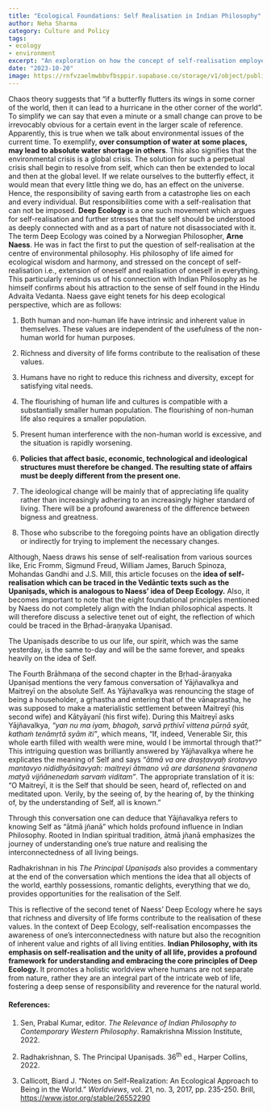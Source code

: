 ```yaml
---
title: "Ecological Foundations: Self Realisation in Indian Philosophy" 
author: Neha Sharma
category: Culture and Policy
tags: 
- ecology 
- environment
excerpt: "An exploration on how the concept of self-realisation employed in modern environmental philosophy has its roots in Indian Philosophy."
date: "2023-10-20"
image: https://rnfvzaelmwbbvfbsppir.supabase.co/storage/v1/object/public/brhatwebsite/05dhiti/ecologicalfoundations.webp
---
```


Chaos theory suggests that “if a butterfly flutters its wings in some corner of the world, then it can lead to a hurricane in the other corner of the world”. To simplify we can say that even a minute or a small change can prove to be irrevocably obvious for a certain event in the larger scale of reference. Apparently, this is true when we talk about environmental issues of the current time. To exemplify, **over consumption of water at some places, may lead to absolute water shortage in others**. This also signifies that the environmental crisis is a global crisis. The solution for such a perpetual crisis shall begin to resolve from self, which can then be extended to local and then at the global level. If we relate ourselves to the butterfly effect, it would mean that every little thing we do, has an effect on the universe. Hence, the responsibility of saving earth from a catastrophe lies on each and every individual. But responsibilities come with a self-realisation that can not be imposed. **Deep Ecology** is a one such movement which argues for self-realisation and further stresses that the self should be understood as deeply connected with and as a part of nature not disassociated with it. The term Deep Ecology was coined by a Norwegian Philosopher, **Arne Naess**. He was in fact the first to put the question of self-realisation at the centre of environmental philosophy. His philosophy of life aimed for ecological wisdom and harmony, and stressed on the concept of self-realisation i.e., extension of oneself and realisation of oneself in everything. This particularly reminds us of his connection with Indian Philosophy as he himself confirms about his attraction to the sense of self found in the Hindu Advaita Vedanta. Naess gave eight tenets for his deep ecological perspective, which are as follows:

1. Both human and non-human life have intrinsic and inherent value in themselves. These values are independent of the usefulness of the non-human world for human purposes.

2. Richness and diversity of life forms contribute to the realisation of these values.

3. Humans have no right to reduce this richness and diversity, except for satisfying vital needs.

4. The flourishing of human life and cultures is compatible with a substantially smaller human population. The flourishing of non-human life also requires a smaller population.

5. Present human interference with the non-human world is excessive, and the situation is rapidly worsening.

6. **Policies that affect basic, economic, technological and ideological structures must therefore be changed. The resulting state of affairs must be deeply different from the present one.**

7. The ideological change will be mainly that of appreciating life quality rather than  increasingly adhering to an increasingly higher standard of living. There will be a profound awareness of the difference between bigness and greatness.

8. Those who subscribe to the foregoing points have an obligation directly or indirectly for trying to implement the necessary changes.

Although, Naess draws his sense of self-realisation from various sources like, Eric Fromm, Sigmund Freud, William James, Baruch Spinoza, Mohandas Gandhi and J.S. Mill, this article focuses on the **idea of self-realisation which can be traced in the Vedāntic texts such as  the Upaniṣads, which is analogous to Naess’ idea of Deep Ecology.** Also, it becomes important to note that the eight foundational principles mentioned by Naess do not completely align with the Indian philosophical aspects. It will therefore discuss a selective tenet out of eight, the reflection of which could be traced in the Bṛhad-āraṇyaka Upaniṣad.

The Upaniṣads describe to us our life, our spirit, which was the same yesterday, is the same to-day and will be the same forever, and speaks heavily on the idea of Self. 

The Fourth Brāhmaṇa of the second chapter in the Bṛhad-āraṇyaka  Upaniṣad mentions the very famous conversation of Yājñavalkya and Maitreyī on the absolute Self. As Yājñavalkya was renouncing the stage of being a householder, a gṛhastha and entering that of the vānaprastha, he was supposed to make a materialistic settlement between Maitreyī (his second wife) and Kātyāyanī (his first wife). During this Maitreyī asks Yājñavalkya, _“yan nu ma iyam, bhagoh, sarvā pṛthivī vittena pūrṇā syāt, kathaṁ tenāmṛtā syām iti”_, which means, “If, indeed, Venerable Sir, this whole earth filled with wealth were mine, would I be immortal through that?” This intriguing question was brilliantly answered by Yājñavalkya where he explicates the meaning of Self and says “_ātmā va are draṣṭavyaḥ śrotavyo mantavyo nididhyāsitavyah: maitreyi ātmano vā are darśanena śravaṇena matyā vijn̄ānenedaṁ sarvaṁ viditam”_. The appropriate translation of it is: “O Maitreyī, it is the Self that should be seen, heard of, reflected on and meditated upon. Verily, by the seeing of, by the hearing of, by the thinking of, by the understanding of Self, all is known.” 

Through this conversation one can deduce that Yājñavalkya refers to knowing Self as “ātmā jñanā” which holds profound influence in Indian Philosophy. Rooted in Indian spiritual tradition, ātmā jñanā emphasizes the journey of understanding one’s true nature and realising the interconnectedness of all living beings. 

Radhakrishnan in his _The Principal Upaniṣads_ also provides a commentary at the end of the conversation which mentions the idea that all objects of the world, earthly possessions, romantic delights, everything that we do, provides opportunities for the realisation of the Self. 

This is reflective of the second tenet of Naess’ Deep Ecology where he says that richness and diversity of life forms contribute to the realisation of these values. In the context of Deep Ecology, self-realisation encompasses the awareness of one’s interconnectedness with nature but also the recognition of inherent value and rights of all living entities. **Indian Philosophy, with its emphasis on self-realisation and the unity of all life, provides a profound framework for understanding and embracing the core principles of Deep Ecology.** It promotes a holistic worldview where humans are not separate from nature, rather they are an integral part of the intricate web of life, fostering a deep sense of responsibility and reverence for the natural world.

#### References:

1.	Sen, Prabal Kumar, editor. _The Relevance of Indian Philosophy to Contemporary Western Philosophy_. Ramakrishna Mission Institute, 2022.

2.	Radhakrishnan, S. The Principal Upaniṣads. 36<sup class = "nonce">th</sup> ed., Harper Collins, 2022.

3.	 Callicott, Biard J. “Notes on Self-Realization: An Ecological Approach to Being in the World.” _Worldviews_, vol. 21, no. 3,  2017, pp. 235-250. Brill, https://www.jstor.org/stable/26552290
